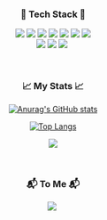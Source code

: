 <div align="center">

<h3 align="center">🌳 Tech Stack 🌳</h3>

<p align="center">
<img src="https://img.shields.io/badge/Apex-#00A1E0?style=flat-square&logo=Apex&logoColor=white"/>
<img src="https://img.shields.io/badge/SOQL-#00A1E0?style=flat-square&logo=SOQL&logoColor=white"/>
<img src="https://img.shields.io/badge/Salesforce-#00A1E0?style=flat-square&logo=Salesforce&logoColor=white"/>  
<img src="https://img.shields.io/badge/HTML5-E34F26?style=flat-square&logo=HTML5&logoColor=white" /> 
<img src="https://img.shields.io/badge/CSS3-1572B6?style=flat-square&logo=CSS3&logoColor=white" /> 
<img src="https://img.shields.io/badge/JavaScript-F7DF1E?style=flat-square&logo=JavaScript&logoColor=white" /> 
<img src="https://img.shields.io/badge/Java-007396?style=flat-square&logo=Java&logoColor=white" /> <br>
<img src="https://img.shields.io/badge/MySQL-4479A1?style=flat-square&logo=MySQL&logoColor=white" /> 
<img src="https://img.shields.io/badge/Node.js-339933?style=flat-square&logo=Node.js&logoColor=white" /> 
<img src="https://img.shields.io/badge/SpringBoot-6DB33F?style=flat-square&logo=Spring&logoColor=white"/></a>&nbsp 
  
</p>

<br>
  
<h3 align="center">📈 My Stats 📈</h3>

  [![Anurag's GitHub stats](https://github-readme-stats.vercel.app/api?username=seoiltae&hide=stars&count_private=true&show_icons=true&theme=buefy)](https://github.com/anuraghazra/github-readme-stats) 
  
<p align="center">

  [![Top Langs](https://github-readme-stats.vercel.app/api/top-langs/?username=seoiltae&layout=compact&theme=buefy&hide=css)](https://github.com/anuraghazra/github-readme-stats)
    </p>
    
<p align="center">
  <img src="http://mazassumnida.wtf/api/v2/generate_badge?boj=seoiltae11"/> 
  </p>
<br>

<h3 align="center">📬 To Me 📬 </h3>
<p align="center">
  <a href="https://www.instagram.com/1_taseo/"><img src="https://img.shields.io/badge/Instagram-E4405F?style=flat-square&logo=Instagram&logoColor=white&link=https://www.instagram.com/1_taseo/"/></a>&nbsp
</p>

<br>
</div>
